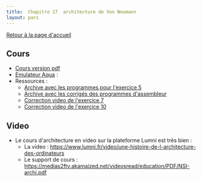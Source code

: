 ```yaml
---
title:  Chapitre 17  architecture de Von Neumann
layout: parc
---
```



[Retour à la page d'accueil](https://parc-nsi.github.io/premiere-nsi/index.html)





## Cours 

* [Cours version pdf](chapitre17/NSI-ArchitectureVonNeumann-Cours2020V2.pdf)
* [Emulateur Aqua](http://www.peterhigginson.co.uk/AQA/) :
* Ressources :
  * [Archive avec les programmes pour l'exercice 5](chapitre17/ressources/exemple5.zip)
  * [Archive avec les corrigés des programmes d'assembleur](chapitre17/ressources/programmes_assembleur.zip)
  * [Correction video de l'exercice 7](https://cloud-lyon.beta.education.fr/s/QjqqgLdAsm54x6B)
  * [Correction video de l'exercice 10](https://cloud-lyon.beta.education.fr/s/6FgtQQaqbZfZrb3)

## Video


* Le cours d'architecture en video sur la plateforme Lumni est très bien : 
  * La video : <https://www.lumni.fr/video/une-histoire-de-l-architecture-des-ordinateurs>
  * Le support de cours : <https://medias2ftv.akamaized.net/videosread/education/PDF/NSI-archi.pdf>